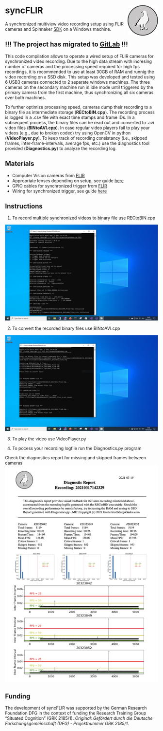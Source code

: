 # syncFLIR [<img src="https://github.com/Guillermo-Hidalgo-Gadea/personal-academic-website/blob/master/assets/images/icon.png" alt="logo" align="right" width="100"/>](https://guillermohidalgogadea.com/)
A synchronized multiview video recording setup using FLIR cameras and Spinnaker [SDK](http://softwareservices.flir.com/Spinnaker/latest/index.html) on a Windows machine.

## **!!! The project has migrated to [GitLab](https://gitlab.ruhr-uni-bochum.de/ikn/syncflir) !!!**

This code compilation allows to operate a wired setup of FLIR cameras for synchronized video recording. Due to the high data stream with incresing number of cameras and the processing speed required for high fps recordings, it is recommended to use at least 30GB of RAM and runnig the video recording on a SSD disk. This setup was developed and tested using 6 USB3 cameras connected to 2 separate windows machines. The three cameras on the secondary machine run in idle mode until triggered by the primary camera from the first machine, thus synchronizing all six cameras over both machines.

To further optimize processing speed, cameras dump their recording to a binary file as intermediate storage (**RECtoBIN.cpp**). The recording process is logged in a .csv file with exact time stamps and frame IDs. In a subsequent process, the binary files can be read out and converted to .avi video files (**BINtoAVI.cpp**). In case regular video players fail to play your videos (e.g., due to broken codec) try using OpenCV in python (**VideoPlayer.py**). To keep track of recording consistancy (i.e., skipped frames, inter-frame-intervals, average fps, etc.) use the diagnostics tool provided (**Diagnostics.py**) to analyze the recording log.

## Materials
* Computer Vision cameras from [FLIR](https://www.flir.eu/products/blackfly-s-usb3/?model=BFS-U3-16S2C-CS)
* Appropriate lenses depending on setup, see guide [here](https://www.flir.eu/iis/machine-vision/lens-calculator/)
* GPIO cables for synchronized trigger from [FLIR](https://www.flir.eu/products/hirose-hr10-6-pin-circular-connector/?model=ACC-01-3009)
* Wiring for synchronized trigger, see guide [here](https://www.flir.com/support-center/iis/machine-vision/application-note/configuring-synchronized-capture-with-multiple-cameras/)

## Instructions
1) To record multiple synchronized videos to binary file use RECtoBIN.cpp

![RECtoBIN terminal output](https://github.com/Guillermo-Hidalgo-Gadea/syncFLIR/blob/main/archive/screenshot1.png)


2) To convert the recorded binary files use BINtoAVI.cpp  

![BINtoAVI terminal output](https://github.com/Guillermo-Hidalgo-Gadea/syncFLIR/blob/main/archive/screenshot2.png)

3) To play the video use VideoPlayer.py 

4) To pocess your recording logfile run the Diagnostics.py program

Check the diagnostics report for missing and skipped frames between cameras
![Diagnostics output](https://github.com/Guillermo-Hidalgo-Gadea/syncFLIR/blob/main/archive/DiagnosticReport_20210317142329.png)

## Funding
The development of syncFLIR was supported by the German Research Foundation DFG in the context of funding the Research Training Group “Situated Cognition” (GRK 2185/1). *Original: Gefördert durch die Deutsche Forschungsgemeinschaft (DFG) - Projektnummer GRK 2185/1*.
